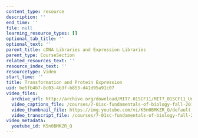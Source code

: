 ```yaml
---
content_type: resource
description: ''
end_time: ''
file: null
learning_resource_types: []
optional_tab_title: ''
optional_text: ''
parent_title: cDNA Libraries and Expression Libraries
parent_type: CourseSection
related_resources_text: ''
resource_index_text: ''
resourcetype: Video
start_time: ''
title: Transformation and Protein Expression
uid: be5fb4b7-8c03-4b3f-b853-d41d95a91c07
video_files:
  archive_url: http://archive.org/download/MIT7.01SCF11/MIT7_01SCF11_Un4Ses4_Rec_300k.mp4
  video_captions_file: /courses/7-01sc-fundamentals-of-biology-fall-2011/6f894966509754d49f1412ccd5a6cc95_K5n0BMKZR_Q.vtt
  video_thumbnail_file: https://img.youtube.com/vi/K5n0BMKZR_Q/default.jpg
  video_transcript_file: /courses/7-01sc-fundamentals-of-biology-fall-2011/e981f4b805a9bef4d407ead68306f76e_K5n0BMKZR_Q.pdf
video_metadata:
  youtube_id: K5n0BMKZR_Q
---
```

